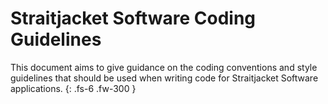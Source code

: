 # Straitjacket Software Coding Guidelines

This document aims to give guidance on the coding conventions and style guidelines that should be used when writing code for Straitjacket Software applications.
{: .fs-6 .fw-300 }
